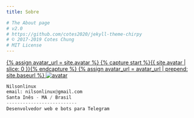 ```yaml
---
title: Sobre

# The About page
# v2.0
# https://github.com/cotes2020/jekyll-theme-chirpy
# © 2017-2019 Cotes Chung
# MIT License
---
```


  <div id="profile-wrapper" class="d-flex flex-column">
    <div id="avatar" class="d-flex justify-content-center">
      <a href="{{ site.baseurl }}/" alt="avatar">
       {% assign avatar_url = site.avatar %}
        {% capture start %}{{ site.avatar | slice: 0 }}{% endcapture %}
          {% assign avatar_url = avatar_url | prepend: site.baseurl %}
        <img src="{{ avatar_url }}" alt="avatar" onerror="this.style.display='none'">
        
[//]: <> (This is also a comment.)
        
```python
Nilsonlinux
email: nilsonlinux@gmail.com
Santa Inês - MA / Brasil
--------------------------
Desenvolvedor web e bots para Telegram
```
